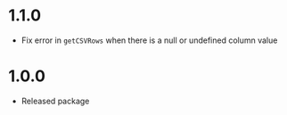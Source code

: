 # 1.1.0

- Fix error in `getCSVRows` when there is a null or undefined column value

# 1.0.0

- Released package
